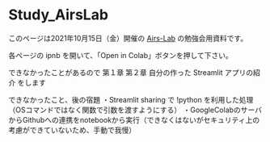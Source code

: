 # Study_AirsLab

このページは2021年10月15日（金）開催の [Airs-Lab](https://www.airs-lab.jp/) の勉強会用資料です。

各ページの ipnb を開いて、「Open in Colab」ボタンを押して下さい。

できなかったことがあるので
第１章
第２章
自分の作った Streamlit アプリの紹介
をします

できなかったこと、後の宿題
・Streamlit sharing で !python を利用した処理（OSコマンドではなく関数で引数を渡すようにする）
・GoogleColabのサーバからGithubへの連携をnotebookから実行（できなくはないがセキュリティ上の考慮ができていないため、手動で我慢）
